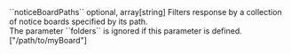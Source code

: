 <tr><td>``noticeBoardPaths``</td>
	
<td>optional, array[string]</td>
	
<td>Filters response by a collection of notice boards specified by its path.<br/>
The parameter ``folders`` is ignored if this parameter is defined.</td></td>
	
<td>["/path/to/myBoard"]</td>
	
<td></td></tr>
